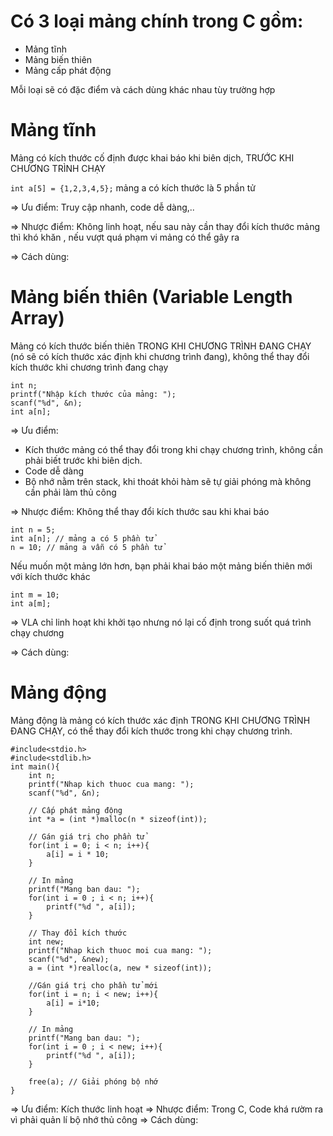 # Có 3 loại mảng chính trong C gồm:
 - Mảng tĩnh
 - Mảng biến thiên
 - Mảng cấp phát động

Mỗi loại sẽ có đặc điểm và cách dùng khác nhau tùy trường hợp
# Mảng tĩnh
Mảng có kích thước cố định được khai báo khi biên dịch, TRƯỚC KHI CHƯƠNG TRÌNH CHẠY

`int a[5] = {1,2,3,4,5};` mảng a có kích thước là 5 phần tử

=> Ưu điểm: Truy cập nhanh, code dễ dàng,..

=> Nhược điểm: Không linh hoạt, nếu sau này cần thay đổi kích thước mảng thì khó khăn , nếu vượt quá phạm vi mảng có thể gây ra

=> Cách dùng: 

# Mảng biến thiên (Variable Length Array)
Mảng có kích thước biến thiên TRONG KHI CHƯƠNG TRÌNH ĐANG CHẠY (nó sẽ có kích thước xác định khi chương trình đang), không thể thay đổi kích thước khi chương trình đang chạy
```
int n;
printf("Nhập kích thước của mảng: ");
scanf("%d", &n);
int a[n];
```
=> Ưu điểm: 
- Kích thước mảng có thể thay đổi trong khi chạy chương trình, không cần phải biết trước khi biên dịch.
- Code dễ dàng
- Bộ nhớ nằm trên stack, khi thoát khỏi hàm sẽ tự giải phóng mà không cần phải làm thủ công

=> Nhược điểm: Không thể thay đổi kích thước sau khi khai báo
```
int n = 5;
int a[n]; // mảng a có 5 phần tử
n = 10; // mảng a vẫn có 5 phần tử
```
Nếu muốn một mảng lớn hơn, bạn phải khai báo một mảng biến thiên mới với kích thước khác
```
int m = 10;
int a[m];
```
=> VLA chỉ linh hoạt khi khởi tạo nhưng nó lại cố định trong suốt quá trình chạy chương 

=> Cách dùng:

# Mảng động 
Mảng động là mảng có kích thước xác định TRONG KHI CHƯƠNG TRÌNH ĐANG CHẠY, có thể thay đổi kích thước trong khi chạy chương trình.
```
#include<stdio.h>
#include<stdlib.h>  
int main(){
    int n;
    printf("Nhap kich thuoc cua mang: ");
    scanf("%d", &n);

    // Cấp phát mảng động
    int *a = (int *)malloc(n * sizeof(int));
    
    // Gán giá trị cho phần tử
    for(int i = 0; i < n; i++){
        a[i] = i * 10;
    }
    
    // In mảng
    printf("Mang ban dau: ");
    for(int i = 0 ; i < n; i++){
        printf("%d ", a[i]);
    }
    
    // Thay đổi kích thước
    int new;
    printf("Nhap kich thuoc moi cua mang: ");
    scanf("%d", &new);
    a = (int *)realloc(a, new * sizeof(int));

    //Gán giá trị cho phần tử mới
    for(int i = n; i < new; i++){
        a[i] = i*10;
    }

    // In mảng
    printf("Mang ban dau: ");
    for(int i = 0 ; i < new; i++){
        printf("%d ", a[i]);
    }

    free(a); // Giải phóng bộ nhớ
}
```
=> Ưu điểm: Kích thước linh hoạt
=> Nhược điểm: Trong C, Code khá rườm ra vì phải quản lí bộ nhớ thủ công
=> Cách dùng: 
